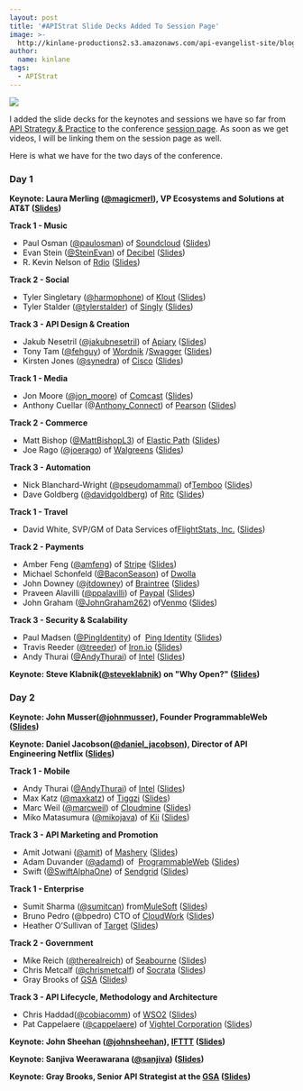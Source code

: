 ```yaml
---
layout: post
title: '#APIStrat Slide Decks Added To Session Page'
image: >-
  http://kinlane-productions2.s3.amazonaws.com/api-evangelist-site/blog/api-strategy-practice-event-2-sold-out.png
author:
  name: kinlane
tags:
  - APIStrat
---
```

[![](https://s3.amazonaws.com/kinlane-productions2/events/api-strategy-practice-conference/api-strategy-practice-event-2-sold-out.png)](http://www.apistrategyconference.com/)

I added the slide decks for the keynotes and sessions we have so far from [API Strategy & Practice](http://www.apistrategyconference.com/) to the conference [session page](http://apistrategyconference.com/sessions.php). As soon as we get videos, I will be linking them on the session page as well.

Here is what we have for the two days of the conference.

### Day 1

**Keynote: **Laura Merling ([@magicmerl](https://twitter.com/magicmerl)), VP Ecosystems and Solutions at AT&T ([Slides](/2013NYC/sessions/laura-merling-3-things-you-need-to-turn-your-enterprise-into-a-platform.php))****

**Track 1 - Music**

*   Paul Osman ([@paulosman](http://twitter.com/paulosman)) of [Soundcloud](http://soundcloud.com/ "Soundcloud") ([Slides](/2013NYC/sessions/paul-osman-building-soundcloud-on-the-soundcloud-api.php))
*   Evan Stein ([@SteinEvan](https://twitter.com/steinevan)) of [Decibel](http://decibel.net/ "Decibel") ([Slides](/2013NYC/sessions/evan-stein-creating-a-rich-api.php))
*   R. Kevin Nelson of [Rdio](http://www.rdio.com/) ([Slides](/2013NYC/sessions/r-kevin-nelson-rdio-api-the-future-of-music-apis.php))

**Track 2 - Social**

*   Tyler Singletary ([@harmophone](http://www.twitter.com/harmophone/)) of [Klout](http://klout.com/ "Klout") ([Slides](/2013NYC/sessions/tyler-singletary-platforming.php))
*   Tyler Stalder ([@tylerstalder](https://twitter.com/tylerstalder)) of [Singly](http://www.singly.com/ "Singly") ([Slides](/2013NYC/sessions/tyler-stalder-this-session-requires-a-valid-access-token.php))

**Track 3 - API Design & Creation**

*   Jakub Nesetril ([@jakubnesetril](http://twitter.com/jakubnesetril/)) of [Apiary](http://apiary.io/ "Apiary") ([Slides](/2013NYC/sessions/jakub-nesetril-the-art-of-building-apis.php))
*   Tony Tam ([@fehguy](http://twitter.com/fehguy/)) of [Wordnik](http://www.wordnik.com/ "Wordnik") /[Swagger](http://swagger.wordnik.com/ "Swagger") ([Slides](/2013NYC/sessions/tony-tam-swagger-for-your-rest-api.php))
*   Kirsten Jones ([@synedra](https://twitter.com/synedra)) of [Cisco](http://www.cisco.com/) ([Slides](/2013NYC/sessions/kirsten-jones-building-apis-for-developers.php))

**Track 1 - Media**

*   Jon Moore ([@jon\_moore](http://twitter.com/jon_moore/)) of [Comcast](http://xfinity.comcast.net/ "Comcast") ([Slides](/2013NYC/sessions/jon-moore-hypermedia-apis-for-the-enterprise.php))
*   Anthony Cuellar (@[Anthony\_Connect](https://twitter.com/Anthony_Connect)) of [Pearson](http://developer.pearson.com/ "Pearson") ([Slides](/2013NYC/sessions/anthony-cuellar-pearson.php))

**Track 2 - Commerce**

*   Matt Bishop ([@MattBishopL3](https://twitter.com/MattBishopL3)) of [Elastic Path](http://www.elasticpath.com/ "Elastic Path") ([Slides](/2013NYC/sessions/matt-bishop-apis-seek-ltrs.php))
*   Joe Rago ([@joerago](https://twitter.com/joerago)) of [Walgreens](http://www.walgreens.com/) ([Slides](/2013NYC/sessions/joe-rago-putting-an-api-on-our-stores.php))

**Track 3 - Automation**

*   Nick Blanchard-Wright ([@pseudomammal](https://twitter.com/pseudomammal)) of[Temboo](https://www.temboo.com/ "Temboo") ([Slides](/2013NYC/sessions/nick-blanchard-wright-scaling-api-access.php))
*   Dave Goldberg ([@davidgoldberg](http://mce_host/admin/page/@davidgoldberg)) of [Ritc](http://getritc.com/ "Ritc") ([Slides](/2013NYC/sessions/dave-goldberg-api-automation-as-a-craft.php))

**Track 1 - Travel**

*   David White, SVP/GM of Data Services of[FlightStats, Inc.](http://www.flightstats.com/go/Home/home.do) ([Slides](/2013NYC/sessions/david-white-the-future-of-apis-in-travel.php))

**Track 2 - Payments**

*   Amber Feng ([@amfeng](http://twitter.com/amfeng/)) of [Stripe](https://stripe.com/ "Stripe") ([Slides](/2013NYC/sessions/amber-feng-building-stripes-api.php))
*   Michael Schonfeld ([@BaconSeason](http://twitter.com/BaconSeason/)) of [Dwolla](https://www.dwolla.com/ "Dwolla")
*   John Downey ([@jtdowney](https://twitter.com/jtdowney)) of [Braintree](https://www.braintreepayments.com/) ([Slides](/2013NYC/sessions/john-downey-john-graham-mobile-future.php))
*   Praveen Alavilli ([@ppalavilli](https://twitter.com/ppalavilli)) of [Paypal](https://www.paypal.com/ "Paypal") ([Slides](/2013NYC/sessions/praveen-alavilli-providing-full-featured-payments-api-at-scale.php))
*   John Graham ([@JohnGraham262](https://twitter.com/JohnGraham262)) of[Venmo](https://venmo.com/) ([Slides](https://www.dropbox.com/s/uif1i2c0mswlsda/Mobile-Future-API%20Strategy-Braintree-Venmo.pdf))

**Track 3 - Security & Scalability**

*   Paul Madsen ([@PingIdentity](https://twitter.com/pingidentity)) of  [Ping Identity](https://www.pingidentity.com/ "Ping Identitiy") ([Slides](/2013NYC/sessions/paul-madsen-oauth-20-plays-well-with-others.php))
*   Travis Reeder ([@treeder](http://twitter.com/treeder/)) of [Iron.io](http://www.iron.io/ "Iron.io") ([Slides](https://docs.google.com/presentation/d/1TBj68czYmshN4ED16QXsIu0ms3PHk028s7lDVED9CcE/pub?start=false&loop=false&delayms=3000#slide=id.p))
*   Andy Thurai ([@AndyThurai](https://twitter.com/AndyThurai)) of [Intel](http://blogs.intel.com/security-gateways/2011/09/13/essential_elements_of_api_mana/ "Intel Security Gateways") ([Slides](/2013NYC/sessions/andy-thurai-building-enterprise-grade-apis.php))

**Keynote: Steve Klabnik([@steveklabnik](https://twitter.com/steveklabnik)) on "Why Open?" **([Slides](/2013NYC/sessions/steve-klabnik-why-open.php))****

### Day 2

**Keynote: **John Musser([@johnmusser](https://twitter.com/johnmusser)), Founder ProgrammableWeb ([Slides](/2013NYC/sessions/john-musser-api-business-models.php))****

****Keynote: **Daniel Jacobson([@daniel\_jacobson](https://twitter.com/daniel_jacobson)), Director of API Engineering Netflix ([Slides](/2013NYC/sessions/daniel-jacobson-the-structure-of-api-revolutions.php))******

**Track 1 - Mobile**

*   Andy Thurai ([@AndyThurai](https://twitter.com/AndyThurai)) of [Intel](http://blogs.intel.com/security-gateways/2011/09/13/essential_elements_of_api_mana/ "Intel Security Gateways") ([Slides](/2013NYC/sessions/andy-thurai-building-blocks-for-apis-mobile-ready.php))
*   Max Katz ([@maxkatz](http://twitter.com//)) of [Tiggzi](http://tiggzi.com/home "Tiggzi") ([Slides](/2013NYC/sessions/max-katz-tiggzi-cloud-based-mobile-app-platform.php))
*   Marc Weil ([@marcweil](http://twitter.com/marcweil/)) of [Cloudmine](https://cloudmine.me/ "Cloudmine") ([Slides](/2013NYC/sessions/marc-weil-the-importance-of-reachability.php))
*   Miko Matasumura ([@mikojava](http://twitter.com/mikojava/)) of [Kii](http://www.kii.com/en/technology "Kii") ([Slides](/2013NYC/sessions/miko-matsumura-we-help-apps-grow-into-global-business.php))

**Track 3 - API Marketing and Promotion**

*   Amit Jotwani ([@amit](http://twitter.com/amit/)) of [Mashery](http://www.mashery.com/ "Mashery") ([Slides](/2013NYC/sessions/amit-jotwani-unpacking-developer-experience.php))
*   Adam Duvander ([@adamd](https://twitter.com/adamd)) of  [ProgrammableWeb](http://www.programmableweb.com/ "ProgrammableWeb") ([Slides](/2013NYC/sessions/adam-duvander-make-your-api-irresistable.php))
*   Swift ([@SwiftAlphaOne](http://twitter.com/SwiftAlphaOne/)) of [Sendgrid](http://sendgrid.com/ "SendGrid") ([Slides](/2013NYC/sessions/swift-alpha-one-saving-hackathons.php))

**Track 1 - Enterprise**

*   Sumit Sharma ([@sumitcan](https://twitter.com/sumitcan)) from[MuleSoft](http://mulesoft.com/) ([Slides](/2013NYC/sessions/sumit-sharma-enterprise-is-the-new-saas.php))
*   Bruno Pedro (@bpedro) CTO of [CloudWork](https://cloudwork.com/) ([Slides](http://www.slideshare.net/bpedro/bruno-pedrocloudwork))
*   Heather O’Sullivan of [Target](http://www.target.com/ "Target") ([Slides](/2013NYC/sessions/heather-osullivan-logging-and-monitoring-apis.php))

**Track 2 - Government**

*   Mike Reich ([@therealreich](http://twitter.com/therealreich/)) of [Seabourne](http://seabourneinc.com/ "Seabourne consulting") ([Slides](/2013NYC/sessions/mike-reich-an-opportunity-for-gov-apis.php))
*   Chris Metcalf ([@chrismetcalf](http://twitter.com/chrismetcalf/)) of [Socrata](http://www.socrata.com/ "Socrata") ([Slides](/2013NYC/sessions/chris-metcalf-government-apis-open-innovation.php))
*   Gray Brooks of [GSA](http://gsa.gov/) ([Slides](/2013NYC/sessions/gray-brooks-apis-in-government.php))

**Track 3 - API Lifecycle, Methodology and Architecture**

*   Chris Haddad([@cobiacomm](http://twitter.com/cobiacomm/)) of [WSO2](http://wso2.com/products/api-manager/ "WSO2 API Manager") ([Slides](/2013NYC/sessions/chris-haddad-adopt-an-api-product-mindset.php))
*   Pat Cappelaere ([@cappelaere](https://twitter.com/cappelaere)) of [Vightel Corporation](http://www.vightel.com/ "Vightel") ([Slides](/2013NYC/sessions/pat-cappelaere-is-it-api-time-for-a-new-strategy.php))

******Keynote: **John Sheehan **([@johnsheehan](https://twitter.com/johnsheehan))**, [IFTTT](https://ifttt.com/ "IFTT") ([Slides](/2013NYC/sessions/john-sheehan-apis-for-humans.php))********

**********Keynote: **Sanjiva Weerawarana ([@sanjiva](https://twitter.com/sanjiva)) ([Slides](/sanjiva-weerawarana-beyond-apis-creating-an-ecosystem-around-your-business.php))************

**********Keynote: **Gray Brooks, Senior API Strategist at the [GSA](http://gsa.gov/) ([Slides](https://www.dropbox.com/s/mbc6w9n6rdlnk61/APIStrategyConference-GrayBrooks-keynote.pdf))************